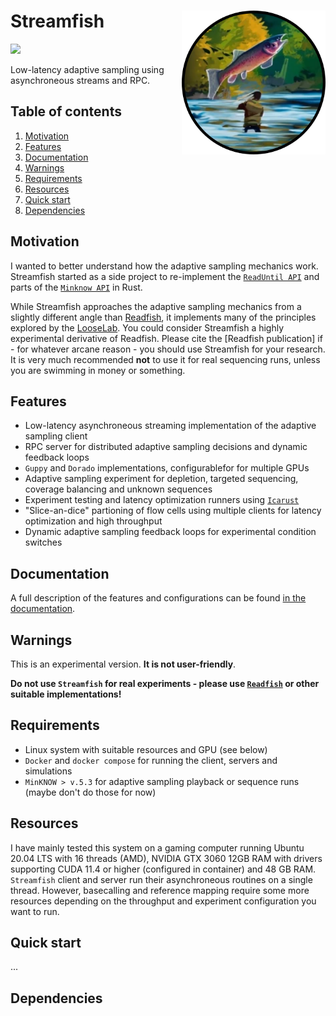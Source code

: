 # Streamfish <a href='https://github.com/esteinig'><img src='docs/logo.png' align="right" height="230" /></a>

![](https://img.shields.io/badge/version-0.1.0-black.svg)

Low-latency adaptive sampling using asynchroneous streams and RPC.




## Table of contents

1. [Motivation]()
2. [Features]()
3. [Documentation]()
4. [Warnings]()
5. [Requirements]()
6. [Resources]()
7. [Quick start]()
8. [Dependencies]()

## Motivation

I wanted to better understand how the adaptive sampling mechanics work. Streamfish started as a side project to re-implement the [`ReadUntil API`](https://github.com/nanoporetech/read_until_api) and parts of the [`Minknow API`](https://github.com/nanoporetech/minknow_api/tree/master/proto/minknow_api) in Rust.

While Streamfish approaches the adaptive sampling mechanics from a slightly different angle than [Readfish](https://github.com/LooseLab/Readfish), it implements many of the principles explored by the [LooseLab](https://github.com/LooseLab). You could consider Streamfish a highly experimental derivative of Readfish. Please cite the [Readfish publication] if - for whatever arcane reason - you should use Streamfish for your research. It is very much recommended **not** to use it for real sequencing runs, unless you are swimming in money or something.

## Features

* Low-latency asynchroneous streaming implementation of the adaptive sampling client
* RPC server for distributed adaptive sampling decisions and dynamic feedback loops
* `Guppy` and `Dorado` implementations, configurablefor for multiple GPUs
* Adaptive sampling experiment for depletion, targeted sequencing, coverage balancing and unknown sequences
* Experiment testing and latency optimization runners using [`Icarust`](https://github.com/LooseLab/Icarust)
* "Slice-an-dice" partioning of flow cells using multiple clients for latency optimization and high throughput
* Dynamic adaptive sampling feedback loops for experimental condition switches

## Documentation

A full description of the features and configurations can be found [in the documentation]().

## Warnings

This is an experimental version. **It is not user-friendly**.

**Do not use `Streamfish` for real experiments - please use [`Readfish`](https://github.com/LooseLab/readfish) or other suitable implementations!**

## Requirements

* Linux system with suitable resources and GPU (see below)
* `Docker` and `docker compose` for running the client, servers and simulations
* `MinKNOW > v.5.3` for adaptive sampling playback or sequence runs (maybe don't do those for now)

## Resources

I have mainly tested this system on a gaming computer running Ubuntu 20.04 LTS with 16 threads (AMD), NVIDIA GTX 3060 12GB RAM with drivers supporting CUDA 11.4 or higher (configured in container) and 48 GB RAM. `Streamfish` client and server run their asynchroneous routines on a single thread. However, basecalling and reference mapping require some more resources depending on the throughput and experiment configuration you want to run.

## Quick start

...

## Dependencies
